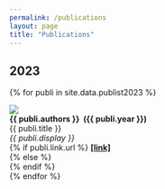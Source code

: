 ```yaml
---
permalink: /publications
layout: page
title: "Publications"
---
```


## 2023
{% for publi in site.data.publist2023 %}
<div class="pub">
  <img src="{{ site.url }}{{ site.baseurl }}/pubpic/{{ publi.image }}"/>
  <div class="text-content">
    <strong>{{ publi.authors }}&nbsp;&nbsp;<span class="pubyear">({{ publi.year }})</span></strong>
    <div class="text-item">{{ publi.title }}</div>
    <em>{{ publi.display }}</em><br/>
    {% if publi.link.url %}
    <strong><a href="{{ publi.link.url }}" target="_blank" rel="noopener noreferrer">[link]</a></strong><br/>
    {% else %}
    <br/>
    {% endif %}
  </div>
</div>
{% endfor %}

<br/><br/>
